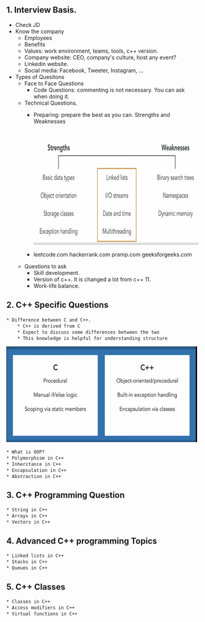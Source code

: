 ## 1. Interview Basis.
* Check JD
* Know the company
    * Employees
    * Benefits
    * Values: work environment, teams, tools, c++ version.
    * Company website: CEO, company's culture, host any event?
    * Linkedin website.
    * Social media: Facebook, Tweeter, Instagram, ...
* Types of Quesitons
    * Face to Face Questions
        * Code Questions: commenting is not necessary. You can ask when doing it.
    * Technical Questions.
        * Preparing: prepare the best as you can. Strengths and Weaknesses

            <img src="preparing techinical skills sample.PNG" alt="preparing techinical skills sample" style="height: 300px; width:500px;"/>
        * leetcode.com hackerrank.com pramp.com geeksforgeeks.com 
    * Questions to ask
        * Skill development.
        * Version of c++. It is changed a lot from c++ 11. 
        * Work-life balance.
## 2. C++ Specific Questions
    * Difference between C and C++.
        * C++ is derived from C
        * Expect to discuss some differences between the two
        * This knowledge is helpful for understanding structure
<img src="Difference between C and C++.PNG" alt="Difference between C and C++" style="height: 250px; width:500px;"/>  

    * What is OOP?
    * Polymorphism in C++
    * Inheritance in C++
    * Encapsulation in C++
    * Abstraction in C++
## 3. C++ Programming Question
    * String in C++
    * Arrays in C++
    * Vectors in C++
## 4. Advanced C++ programming Topics
    * Linked lists in C++
    * Stacks in C++
    * Queues in C++
## 5. C++ Classes
    * Classes in C++
    * Access modifiers in C++
    * Virtual functions in C++
